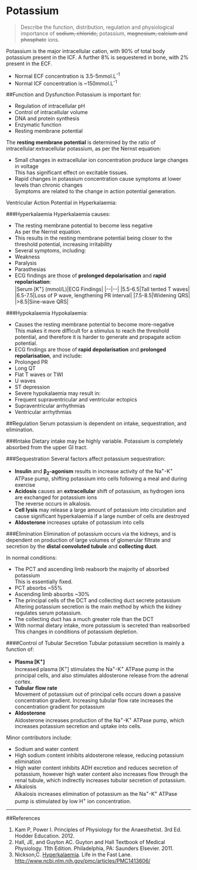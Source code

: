 # Potassium
> Describe the function, distribution, regulation and physiological importance of ~~sodium, chloride,~~ potassium, ~~magnesium, calcium and phosphate~~ ions.

Potassium is the major intracellular cation, with 90% of total body potassium present in the ICF. A further 8% is sequestered in bone, with 2% present in the ECF.
* Normal ECF concentration is 3.5-5mmol.L<sup>-1</sup>
* Normal ICF concentration is ~150mmol.L<sup>-1</sup>

##Function and Dysfunction
Potassium is important for:
* Regulation of intracellular pH
* Control of intracellular volume
* DNA and protein synthesis
* Enzymatic function
* Resting membrane potential

The **resting membrane potential** is determined by the ratio of intracellular:extracellular potassium, as per the Nernst equation:
* Small changes in extracellular ion concentration produce large changes in voltage  
This has significant effect on excitable tissues.
* Rapid changes in potassium concentration cause symptoms at lower levels than chronic changes  
Symptoms are related to the change in action potential generation.
 
Ventricular Action Potential in Hyperkalaemia:
<object data="resources\ventricular-ap-hyperk.svg" type="image/svg+xml"></object>

 
###Hyperkalaemia
Hyperkalaemia causes:
* The resting membrane potential to become less negative  
As per the Nernst equation.
 * This results in the resting membrane potential being closer to the threshold potential, increasing irritability
 * Several symptoms, including:
  * Weakness
  * Paralysis
  * Parasthesias
  * ECG findings are those of **prolonged depolarisation** and **rapid repolarisation**:  
|Serum [K<sup>+</sup>] (mmol/L)|ECG Findings|
|--|--|
|5.5-6.5|Tall tented T waves|
|6.5-7.5|Loss of P wave, lengthening PR interval|
|7.5-8.5|Widening QRS|
|>8.5|Sine-wave QRS|




###Hypokalaemia
Hypokalaemia:
* Causes the resting membrane potential to become more-negative  
This makes it more difficult for a stimulus to reach the threshold potential, and therefore it is harder to generate and propagate action potential.
* ECG findings are those of **rapid depolarisation** and **prolonged repolarisation**, and include:
 * Prolonged PR
 * Long QT
 * Flat T waves or TWI
 * U waves
 * ST depression
 * Severe hypokalaemia may result in:
  * Frequent supraventricular and ventricular ectopics
  * Supraventricular arrhythmias
  * Ventricular arrhythmias


##Regulation
Serum potassium is dependent on intake, sequestration, and elimination.

###Intake
Dietary intake may be highly variable. Potassium is completely absorbed from the upper GI tract.

###Sequestration
Several factors affect potassium sequestration:
* **Insulin** and **β<sub>2</sub>-agonism** results in increase activity of the Na<sup>+</sup>-K<sup>+</sup> ATPase pump, shifting potassium into cells following a meal and during exercise
* **Acidosis** causes an **extracellular** shift of potassium, as hydrogen ions are exchanged for potassium ions  
The reverse occurs in alkalosis.
* **Cell lysis** may release a large amount of potassium into circulation and cause significant hyperkalaemia if a large number of cells are destroyed
* **Aldosterone** increases uptake of potassium into cells

###Elimination
Elimination of potassium occurs via the kidneys, and is dependent on production of large volumes of glomerular filtrate and secretion by the **distal convoluted tubule** and **collecting duct**.

In normal conditions:
* The PCT and ascending limb reabsorb the majority of absorbed potassium  
This is essentially fixed.
 * PCT absorbs ~55%
 * Ascending limb absorbs ~30%
* The principal cells of the DCT and collecting duct secrete potassium  
Altering potassium secretion is the main method by which the kidney regulates serum potassium.
 * The collecting duct has a much greater role than the DCT
 * With normal dietary intake, more potassium is secreted than reabsorbed  
 This changes in conditions of potassium depletion.

####Control of Tubular Secretion
Tubular potassium secretion is mainly a function of:
* **Plasma [K<sup>+</sup>]**  
Increased plasma [K<sup>+</sup>] stimulates the Na<sup>+</sup>-K<sup>+</sup> ATPase pump in the principal cells, and also stimulates aldosterone release from the adrenal cortex. 
* **Tubular flow rate**  
Movement of potassium out of principal cells occurs down a passive concentration gradient. Increasing tubular flow rate increases the concentration gradient for potassium
* **Aldosterone**  
Aldosterone increases production of the Na<sup>+</sup>-K<sup>+</sup> ATPase pump, which increases potassium secretion and uptake into cells.

Minor contributors include:
* Sodium and water content  
 * High sodium content inhibits aldosterone release, reducing potassium elimination
 * High water content inhibits ADH excretion and reduces secretion of potassium, however high water content also increases flow through the renal tubule, which indirectly increases tubular secretion of potassium.
* Alkalosis  
Alkalosis increases elimination of potassium as the Na<sup>+</sup>-K<sup>+</sup> ATPase pump is stimulated by low H<sup>+</sup> ion concentration.

---
##References
1. Kam P, Power I. Principles of Physiology for the Anaesthetist. 3rd Ed. Hodder Education. 2012.
2. Hall, JE, and Guyton AC. Guyton and Hall Textbook of Medical Physiology. 11th Edition. Philadelphia, PA: Saunders Elsevier. 2011. 
3. Nickson,C. [Hyperkalaemia](http://lifeinthefastlane.com/hyperkalemia/). Life in the Fast Lane.
http://www.ncbi.nlm.nih.gov/pmc/articles/PMC1413606/